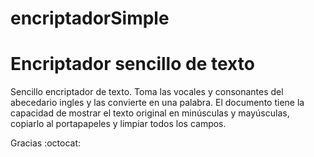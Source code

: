 # encriptadorSimple
# Encriptador sencillo de texto

Sencillo encriptador de texto.
Toma las vocales y consonantes del abecedario ingles y las convierte en una palabra.
El documento tiene la capacidad de mostrar el texto original en minúsculas y mayúsculas, copiarlo al portapapeles y limpiar todos los campos.

Gracias :octocat:
